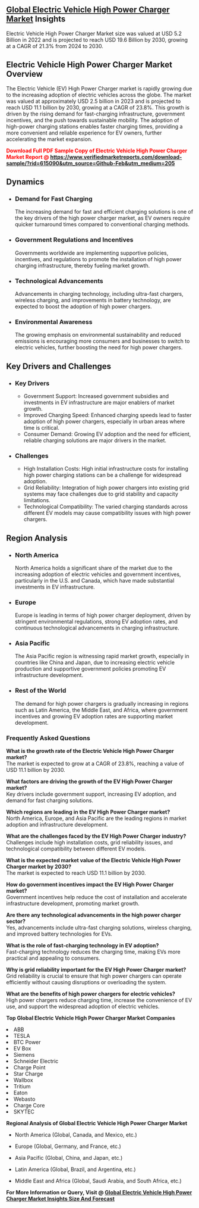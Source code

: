 <h2><a href="https://www.verifiedmarketreports.com/download-sample/?rid=615090&amp;utm_source=Github&amp;utm_medium=205" target="_blank">Global Electric Vehicle High Power Charger Market</a> Insights</h2><p>Electric Vehicle High Power Charger Market size was valued at USD 5.2 Billion in 2022 and is projected to reach USD 19.6 Billion by 2030, growing at a CAGR of 21.3% from 2024 to 2030.</p><p> <h2>Electric Vehicle High Power Charger Market Overview</h2> <p>The Electric Vehicle (EV) High Power Charger market is rapidly growing due to the increasing adoption of electric vehicles across the globe. The market was valued at approximately USD 2.5 billion in 2023 and is projected to reach USD 11.1 billion by 2030, growing at a CAGR of 23.8%. This growth is driven by the rising demand for fast-charging infrastructure, government incentives, and the push towards sustainable mobility. The adoption of high-power charging stations enables faster charging times, providing a more convenient and reliable experience for EV owners, further accelerating the market expansion.</p> <p><b><p><span class=""><span style="color: #ff0000;"><strong>Download Full PDF Sample Copy of Electric Vehicle High Power Charger Market Report</strong> @ </span><a href="https://www.verifiedmarketreports.com/download-sample/?rid=615090&amp;utm_source=Github-Feb&amp;utm_medium=205" target="_blank">https://www.verifiedmarketreports.com/download-sample/?rid=615090&amp;utm_source=Github-Feb&amp;utm_medium=205</a></span></p></b></p> <h2>Dynamics</h2> <ul> <li><h3>Demand for Fast Charging</h3> The increasing demand for fast and efficient charging solutions is one of the key drivers of the high power charger market, as EV owners require quicker turnaround times compared to conventional charging methods.</li> <li><h3>Government Regulations and Incentives</h3> Governments worldwide are implementing supportive policies, incentives, and regulations to promote the installation of high power charging infrastructure, thereby fueling market growth.</li> <li><h3>Technological Advancements</h3> Advancements in charging technology, including ultra-fast chargers, wireless charging, and improvements in battery technology, are expected to boost the adoption of high power chargers.</li> <li><h3>Environmental Awareness</h3> The growing emphasis on environmental sustainability and reduced emissions is encouraging more consumers and businesses to switch to electric vehicles, further boosting the need for high power chargers.</li> </ul> <h2>Key Drivers and Challenges</h2> <ul> <li><h3>Key Drivers</h3> <ul> <li>Government Support: Increased government subsidies and investments in EV infrastructure are major enablers of market growth.</li> <li>Improved Charging Speed: Enhanced charging speeds lead to faster adoption of high power chargers, especially in urban areas where time is critical.</li> <li>Consumer Demand: Growing EV adoption and the need for efficient, reliable charging solutions are major drivers in the market.</li> </ul> </li> <li><h3>Challenges</h3> <ul> <li>High Installation Costs: High initial infrastructure costs for installing high power charging stations can be a challenge for widespread adoption.</li> <li>Grid Reliability: Integration of high power chargers into existing grid systems may face challenges due to grid stability and capacity limitations.</li> <li>Technological Compatibility: The varied charging standards across different EV models may cause compatibility issues with high power chargers.</li> </ul> </li> </ul> <h2>Region Analysis</h2> <ul> <li><h3>North America</h3> North America holds a significant share of the market due to the increasing adoption of electric vehicles and government incentives, particularly in the U.S. and Canada, which have made substantial investments in EV infrastructure.</li> <li><h3>Europe</h3> Europe is leading in terms of high power charger deployment, driven by stringent environmental regulations, strong EV adoption rates, and continuous technological advancements in charging infrastructure.</li> <li><h3>Asia Pacific</h3> The Asia Pacific region is witnessing rapid market growth, especially in countries like China and Japan, due to increasing electric vehicle production and supportive government policies promoting EV infrastructure development.</li> <li><h3>Rest of the World</h3> The demand for high power chargers is gradually increasing in regions such as Latin America, the Middle East, and Africa, where government incentives and growing EV adoption rates are supporting market development.</li> </ul> <h3>Frequently Asked Questions</h3> <p><b>What is the growth rate of the Electric Vehicle High Power Charger market?</b><br> The market is expected to grow at a CAGR of 23.8%, reaching a value of USD 11.1 billion by 2030.</p> <p><b>What factors are driving the growth of the EV High Power Charger market?</b><br> Key drivers include government support, increasing EV adoption, and demand for fast charging solutions.</p> <p><b>Which regions are leading in the EV High Power Charger market?</b><br> North America, Europe, and Asia Pacific are the leading regions in market adoption and infrastructure development.</p> <p><b>What are the challenges faced by the EV High Power Charger industry?</b><br> Challenges include high installation costs, grid reliability issues, and technological compatibility between different EV models.</p> <p><b>What is the expected market value of the Electric Vehicle High Power Charger market by 2030?</b><br> The market is expected to reach USD 11.1 billion by 2030.</p> <p><b>How do government incentives impact the EV High Power Charger market?</b><br> Government incentives help reduce the cost of installation and accelerate infrastructure development, promoting market growth.</p> <p><b>Are there any technological advancements in the high power charger sector?</b><br> Yes, advancements include ultra-fast charging solutions, wireless charging, and improved battery technologies for EVs.</p> <p><b>What is the role of fast-charging technology in EV adoption?</b><br> Fast-charging technology reduces the charging time, making EVs more practical and appealing to consumers.</p> <p><b>Why is grid reliability important for the EV High Power Charger market?</b><br> Grid reliability is crucial to ensure that high power chargers can operate efficiently without causing disruptions or overloading the system.</p> <p><b>What are the benefits of high power chargers for electric vehicles?</b><br> High power chargers reduce charging time, increase the convenience of EV use, and support the widespread adoption of electric vehicles.</p> </p><p><strong>Top Global Electric Vehicle High Power Charger Market Companies</strong></p><div data-test-id=""><p><li>ABB</li><li> TESLA</li><li> BTC Power</li><li> EV Box</li><li> Siemens</li><li> Schneider Electric</li><li> Charge Point</li><li> Star Charge</li><li> Wallbox</li><li> Tritium</li><li> Eaton</li><li> Webasto</li><li> Charge Core</li><li> SKYTEC</li></p><div><strong>Regional Analysis of&nbsp;Global Electric Vehicle High Power Charger Market</strong></div><ul><li dir="ltr"><p dir="ltr">North America&nbsp;(Global, Canada, and Mexico, etc.)</p></li><li dir="ltr"><p dir="ltr">Europe (Global, Germany, and France, etc.)</p></li><li dir="ltr"><p dir="ltr">Asia Pacific&nbsp;(Global, China, and Japan, etc.)</p></li><li dir="ltr"><p dir="ltr">Latin America&nbsp;(Global, Brazil, and Argentina, etc.)</p></li><li dir="ltr">Middle East and Africa&nbsp;(Global, Saudi Arabia, and South Africa, etc.)</li></ul><p><strong>For More Information or Query, Visit @&nbsp;</strong><strong><a href="https://www.verifiedmarketreports.com/product/electric-vehicle-high-power-charger-market/?utm_source=Github&amp;utm_medium=205" target="_blank">Global Electric Vehicle High Power Charger Market Insights Size And Forecast</a></strong></p></div>
